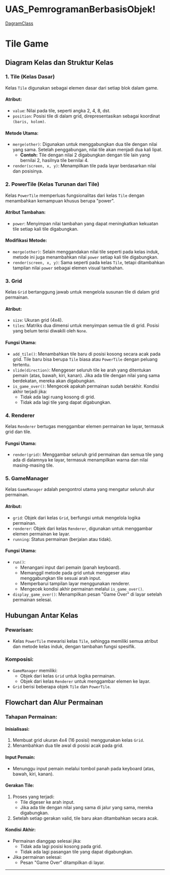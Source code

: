 # UAS_PemrogramanBerbasisObjek!

[DagramClass](https://github.com/user-attachments/assets/0d3c6168-af9e-42a2-9fb2-6060cd7c37f6)

# Tile Game

## Diagram Kelas dan Struktur Kelas

### 1. Tile (Kelas Dasar)
Kelas `Tile` digunakan sebagai elemen dasar dari setiap blok dalam game.

#### Atribut:
- `value`: Nilai pada tile, seperti angka 2, 4, 8, dst.
- `position`: Posisi tile di dalam grid, direpresentasikan sebagai koordinat `(baris, kolom)`.

#### Metode Utama:
- `merge(other)`: Digunakan untuk menggabungkan dua tile dengan nilai yang sama. Setelah penggabungan, nilai tile akan menjadi dua kali lipat.
  - **Contoh:** Tile dengan nilai 2 digabungkan dengan tile lain yang bernilai 2, hasilnya tile bernilai 4.
- `render(screen, x, y)`: Menampilkan tile pada layar berdasarkan nilai dan posisinya.

### 2. PowerTile (Kelas Turunan dari Tile)
Kelas `PowerTile` memperluas fungsionalitas dari kelas `Tile` dengan menambahkan kemampuan khusus berupa "power".

#### Atribut Tambahan:
- `power`: Menyimpan nilai tambahan yang dapat meningkatkan kekuatan tile setiap kali tile digabungkan.

#### Modifikasi Metode:
- `merge(other)`: Selain menggandakan nilai tile seperti pada kelas induk, metode ini juga menambahkan nilai `power` setiap kali tile digabungkan.
- `render(screen, x, y)`: Sama seperti pada kelas `Tile`, tetapi ditambahkan tampilan nilai `power` sebagai elemen visual tambahan.

### 3. Grid
Kelas `Grid` bertanggung jawab untuk mengelola susunan tile di dalam grid permainan.

#### Atribut:
- `size`: Ukuran grid (4x4).
- `tiles`: Matriks dua dimensi untuk menyimpan semua tile di grid. Posisi yang belum terisi diwakili oleh `None`.

#### Fungsi Utama:
- `add_tile()`: Menambahkan tile baru di posisi kosong secara acak pada grid. Tile baru bisa berupa `Tile` biasa atau `PowerTile` dengan peluang tertentu.
- `slide(direction)`: Menggeser seluruh tile ke arah yang ditentukan pemain (atas, bawah, kiri, kanan). Jika ada tile dengan nilai yang sama berdekatan, mereka akan digabungkan.
- `is_game_over()`: Mengecek apakah permainan sudah berakhir. Kondisi akhir terjadi jika:
  - Tidak ada lagi ruang kosong di grid.
  - Tidak ada lagi tile yang dapat digabungkan.

### 4. Renderer
Kelas `Renderer` bertugas menggambar elemen permainan ke layar, termasuk grid dan tile.

#### Fungsi Utama:
- `render(grid)`: Menggambar seluruh grid permainan dan semua tile yang ada di dalamnya ke layar, termasuk menampilkan warna dan nilai masing-masing tile.

### 5. GameManager
Kelas `GameManager` adalah pengontrol utama yang mengatur seluruh alur permainan.

#### Atribut:
- `grid`: Objek dari kelas `Grid`, berfungsi untuk mengelola logika permainan.
- `renderer`: Objek dari kelas `Renderer`, digunakan untuk menggambar elemen permainan ke layar.
- `running`: Status permainan (berjalan atau tidak).

#### Fungsi Utama:
- `run()`:
  - Menangani input dari pemain (panah keyboard).
  - Memanggil metode pada grid untuk menggeser atau menggabungkan tile sesuai arah input.
  - Memperbarui tampilan layar menggunakan renderer.
  - Mengecek kondisi akhir permainan melalui `is_game_over()`.
- `display_game_over()`: Menampilkan pesan "Game Over" di layar setelah permainan selesai.

## Hubungan Antar Kelas

### Pewarisan:
- Kelas `PowerTile` mewarisi kelas `Tile`, sehingga memiliki semua atribut dan metode kelas induk, dengan tambahan fungsi spesifik.

### Komposisi:
- `GameManager` memiliki:
  - Objek dari kelas `Grid` untuk logika permainan.
  - Objek dari kelas `Renderer` untuk menggambar elemen ke layar.
- `Grid` berisi beberapa objek `Tile` dan `PowerTile`.

## Flowchart dan Alur Permainan

### Tahapan Permainan:

#### Inisialisasi:
1. Membuat grid ukuran 4x4 (16 posisi) menggunakan kelas `Grid`.
2. Menambahkan dua tile awal di posisi acak pada grid.

#### Input Pemain:
- Menunggu input pemain melalui tombol panah pada keyboard (atas, bawah, kiri, kanan).

#### Gerakan Tile:
1. Proses yang terjadi:
   - Tile digeser ke arah input.
   - Jika ada tile dengan nilai yang sama di jalur yang sama, mereka digabungkan.
2. Setelah setiap gerakan valid, tile baru akan ditambahkan secara acak.

#### Kondisi Akhir:
- Permainan dianggap selesai jika:
  - Tidak ada lagi posisi kosong pada grid.
  - Tidak ada lagi pasangan tile yang dapat digabungkan.
- Jika permainan selesai:
  - Pesan "Game Over" ditampilkan di layar.

---



